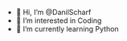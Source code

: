 - 👋 Hi, I’m @DanilScharf
- 👀 I’m interested in Coding
- 🌱 I’m currently learning Python


<!---
DanilScharf/DanilScharf is a ✨ special ✨ repository because its `README.md` (this file) appears on your GitHub profile.
You can click the Preview link to take a look at your changes.
--->
